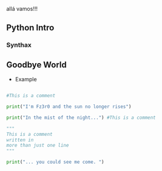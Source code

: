 allá vamos!!!


## Python Intro

### Synthax

## Goodbye World

- Example

```py

#This is a comment

print("I'm Fz3r0 and the sun no longer rises")

print("In the mist of the night...") #This is a comment

"""
This is a comment
written in
more than just one line
"""

print("... you could see me come. ")

```



